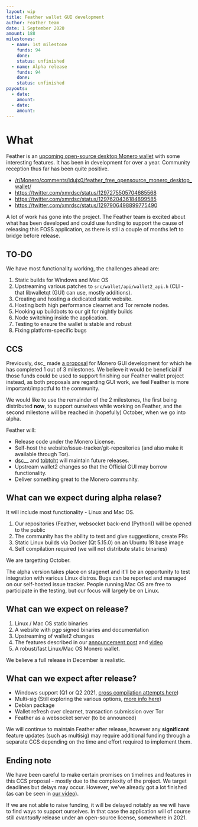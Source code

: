 ```yaml
---
layout: wip
title: Feather wallet GUI development
author: Feather team
date: 1 September 2020
amount: 188
milestones:
  - name: 1st milestone
    funds: 94
    done: 
    status: unfinished
  - name: Alpha release
    funds: 94
    done:
    status: unfinished
payouts:
  - date:
    amount:
  - date:
    amount:
---
```


# What

Feather is an [upcoming open-source desktop Monero wallet](https://www.youtube.com/watch?v=tylbteVtwrw) with some interesting features. It has been in development for over a year. Community reception thus far has been quite positive.

- [/r/Monero/comments/idujx0/feather_free_opensource_monero_desktop_wallet/](https://www.reddit.com/r/Monero/comments/idujx0/feather_free_opensource_monero_desktop_wallet/)
- https://twitter.com/xmrdsc/status/1297275505704685568
- https://twitter.com/xmrdsc/status/1297620436184899585
- https://twitter.com/xmrdsc/status/1297906498899775490

A lot of work has gone into the project. The Feather team is excited about what has been developed and could use funding to support the cause of releasing this FOSS application, as there is still a couple of months left to bridge before release.

## TO-DO

We have most functionality working, the challenges ahead are:

1. Static builds for Windows and Mac OS
2. Upstreaming various patches to `src/wallet/api/wallet2_api.h` (CLI - that libwalletqt (GUI) can use, mostly additions).
3. Creating and hosting a dedicated static website.
4. Hosting both high performance clearnet and Tor remote nodes.
5. Hooking up buildbots to our git for nightly builds
6. Node switching inside the application.
7. Testing to ensure the wallet is stable and robust
8. Fixing platform-specific bugs

## CCS

Previously, dsc_ made [a proposal](https://ccs.getmonero.org/proposals/dsc-2019-q2.html) for Monero GUI development for which he has completed 1 out of 3 milestones. We believe it would be beneficial if those funds could be used to support finishing our Feather wallet project instead, as both proposals are regarding GUI work, we feel Feather is more important/impactful to the community.

We would like to use the remainder of the 2 milestones, the first being distributed **now**, to support ourselves while working on Feather, and the second milestone will be reached in (hopefully) October, when we go into alpha. 

Feather will:

- Release code under the Monero License.
- Self-host the website/issue-tracker/git-repositories (and also make it available through Tor).
- [dsc__](https://www.reddit.com/user/dsc__) and [tobtoht](https://www.reddit.com/user/tobtoht) will maintain future releases.
- Upstream wallet2 changes so that the Official GUI may borrow functionality.
- Deliver something great to the Monero community.

## What can we expect during alpha relase?

It will include most functionality - Linux and Mac OS.

1. Our repositories (Feather, websocket back-end (Python)) will be opened to the public
2. The community has the ability to test and give suggestions, create PRs
3. Static Linux builds via Docker (Qt 5.15.0) on an Ubuntu 18 base image
4. Self compilation required (we will not distribute static binaries)

We are targetting October.

The alpha version takes place on stagenet and it'll be an opportunity to test integration with various Linux distros. Bugs can be reported and managed on our self-hosted issue tracker. People running Mac OS are free to participate in the testing, but our focus will largely be on Linux.

## What can we expect on release?

1. Linux / Mac OS static binaries
2. A website with pgp signed binaries and documentation
3. Upstreaming of wallet2 changes
4. The features described in our [announcement post](https://www.reddit.com/r/Monero/comments/idujx0/feather_free_opensource_monero_desktop_wallet/) and [video](https://www.youtube.com/watch?v=tylbteVtwrw)
5. A robust/fast Linux/Mac OS Monero wallet.

We believe a full release in December is realistic.

## What can we expect after release?

- Windows support (Q1 or Q2 2021, [cross compilation attempts here](https://git.wownero.com/feather/mxe/commit/a6ed6f3c323c301dcdeed3fc685fce4b993d8900))
- Multi-sig (Still exploring the various options, [more info here](https://www.reddit.com/r/Monero/comments/ikiv8t/what_we_need_for_adoption_is_trivial_multisig/g3l7os6/))
- Debian package
- Wallet refresh over clearnet, transaction submission over Tor
- Feather as a websocket server (to be announced)

We will continue to maintain Feather after release, however any **significant** feature updates (such as multisig) may require additional funding through a separate CCS depending on the time and effort required to implement them.

## Ending note

We have been careful to make certain promises on timelines and features in this CCS proposal - mostly due to the complexity of the project. We target deadlines but delays may occur. However, we've already got a lot finished (as can be seen in [our video](https://www.youtube.com/watch?v=tylbteVtwrw)).

If we are not able to raise funding, it will be delayed notably as we will have to find ways to support ourselves. In that case the application will of course still *eventually* release under an open-source license, somewhere in 2021.


